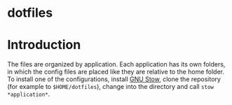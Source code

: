 dotfiles
===============

# Introduction
The files are organized by application. Each application has its own folders, in which the config files are placed like they are relative to the home folder.  
To install one of the configurations, install [GNU Stow][1], clone the repository (for example to `$HOME/dotfiles`), change into the directory and call `stow *application*`.  

[1]: https://www.gnu.org/software/stow
